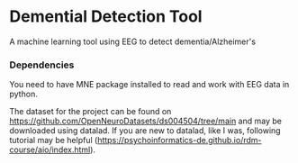 # Demential Detection Tool
 A machine learning tool using EEG  to detect dementia/Alzheimer's
 
 ### Dependencies
 You need to have MNE package installed to read and work with EEG data in python.
 

The dataset for the project can be found on https://github.com/OpenNeuroDatasets/ds004504/tree/main and may be downloaded using datalad. If you are new to datalad, like I was, following tutorial may be helpful (https://psychoinformatics-de.github.io/rdm-course/aio/index.html).

